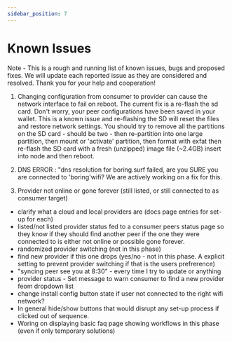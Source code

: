 ```yaml
---
sidebar_position: 7
---
```


# Known Issues

Note - This is a rough and running list of known issues, bugs and proposed fixes. We will update each reported issue as they are considered and resolved. Thank you for your help and cooperation!

 1. Changing configuration from consumer to provider can cause the network interface to fail on reboot. The current fix is a re-flash the sd card. Don't worry, your peer configurations have been saved in your wallet. This is a known issue and re-flashing the SD will reset the files and restore network settings. You should try to remove all the partitions on the SD card - should be two - then re-partition into one large partition, then mount or 'activate' partition, then format with exfat then re-flash the SD card with a fresh (unzipped) image file (~2.4GB) insert into node and then reboot. 

2. DNS ERROR : "dns resolution for boring.surf failed, are you SURE you are connected to 'boring'wifi? We are actively working on a fix for this. 

2. Provider not online or gone forever (still listed, or still connected to as consumer target)

- clarify what a cloud and local providers are (docs page entries for set-up for each)
- listed/not listed provider status fed to a consumer peers status page so they know if they should find another peer if the one they were connected to is either not online or possible gone forever.
- randomized provider switching (not in this phase)
- find new provider if this one drops (yes/no - not in this phase. A explicit setting to prevent provider switching if that is the users prefrerence)
- "syncing peer see you at 8:30" - every time I try to update or anything
- provider status - Set message to warn consumer to find a new provider feom dropdown list
- change install config button state if user not connected to the right wifi network?
- In general hide/show buttons that would disrupt any set-up process if clicked out of sequence.
- Woring on displaying basic faq page showing workflows in this phase (even if only temporary solutions)